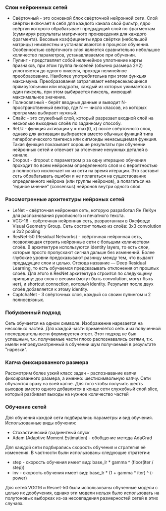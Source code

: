 ### Слои нейроннных сетей
* Свёрточный - это основной блок свёрточной нейронной сети. Слой свёртки включает в себя для каждого канала свой фильтр, ядро свёртки которого обрабатывает предыдущий слой по фрагментам (суммируя результаты матричного произведения для каждого фрагмента). Весовые коэффициенты ядра свёртки (небольшой матрицы) неизвестны и устанавливаются в процессе обучения. Особенностью свёрточного слоя является сравнительно небольшое количество параметров, устанавливаемое при обучении.
* Пулинг - представляет собой нелинейное уплотнение карты признаков, при этом группа пикселей (обычно размера 2×2) уплотняется до одного пикселя, проходя нелинейное преобразование. Наиболее употребительна при этом функция максимума. Преобразования затрагивают непересекающиеся прямоугольники или квадраты, каждый из которых ужимается в один пиксель, при этом выбирается пиксель, имеющий максимальное значение.
* Полносвязный - берёт вводные данные и выводит N-пространственный вектор, где N — число классов, из которых программа выбирает нужный.
* Слайс - это служебный слой, который разрезает входной слой на несколько выходных слоёв по заданному способу.
* ReLU - функция активации y = max(0, x) после свёрточного слоя, однако для активации выбирается вместо обычных функций типа гиперболического тангенса или сигмоиды ненасыщаемая функция. Такая функция показывает хорошие результаты при обучении нейронных сетей и отвечает за отсечение ненужных деталей в канале.
* Dropout -  dropout с параметром p за одну итерацию обучения проходит по всем нейронам определенного слоя и с вероятностью p полностью исключает их из сети на время итерации. Это заставит сеть обрабатывать ошибки и не полагаться на существование определенного нейрона (или группы нейронов), а полагаться на “единое мнение” (consensus) нейронов внутри одного слоя.

### Рассмотренные архитектуры нейроных сетей
* LeNet - свёрточная нейронная сеть, которую разработал Ян ЛеКун для распознования рукописного и печатного текста.
* VGG-16 - свёрточная нейронная сеть, разраотанная в Оксфорде Visual Geometry Group. Сеть состоит только из слоёв: 3x3 convolution и 2x2 pooling
* ResNet-50 (Residual Networks) - свёрточная нейронная сеть, позволяющая строить нейронные сети с большим количеством слоёв. В архитектуре используются identity layers, то есть слои, которые просто пропускают сигнал дальше без изменений. Более глубокие уровни предсказывают разницу между тем, что выдают предыдущие слои и целью. Отсюда название — Deep Residual Learning, то есть обучаемся предсказывать отклонения от прошлых слоёв. Для этого в ResNet архитектура строится по следующему принципу: два слоя с весами (могут быть convolution, могут быть нет), и shortcut connection, который identity. Результат после двух слоёв добавляется к этому identity.
* CaptchaNet - 3 свёрточных слоя, каждый со своим пулингом и 2 полносвязных.

### Побуквенный подход
Сеть обучается на одном символе. Изображение нарезается на несколько частей. Для каждой части применяется сеть и из полученной последовательности формируется ответ.
Этот подход не был успешным, т.к. получаемые части плохо распознавались сетями, т.к. имели непредусмотренный в обучении шум получаемый в результате "нарезки".

### Капча фиксированного размера
Рассмотрим более узкий класс задач - распознавание капчи фиксированного размера, а именно: шестисимвольную капчу. Сети обучаются сразу на всей капче. Для того чтобы получить шесть выходов вместо одного добавлятся в конце сети служебный слой slice, который разбивает выходы на нужное количество частей

### Обучение сетей
Для обучения каждой сети подбирались параметры и вид обучения. Использованные виды обучения:
* Стохастический градиентный спуск
* Adam (Adaptive Moment Estimation) - обобщение метода AdaGrad

Для каждой сети подбирались скорость обучения и стратегия её изменения. В частности были использованы следующие стратегии:
* step - скорость обучения имеет вид: base_lr * gamma ^ (floor(iter / step))
* inv - скорость обучения имеет вид: base_lr * (1 + gamma * iter) ^ (- power)

Для сетей VGG16 и Resnet-50 были использованы обученные модели с целью их дообучения, однако эти модели нельзя было использовать на полутоновых выборках из-за несовпадения размерностей сетей в этих случаях. 

